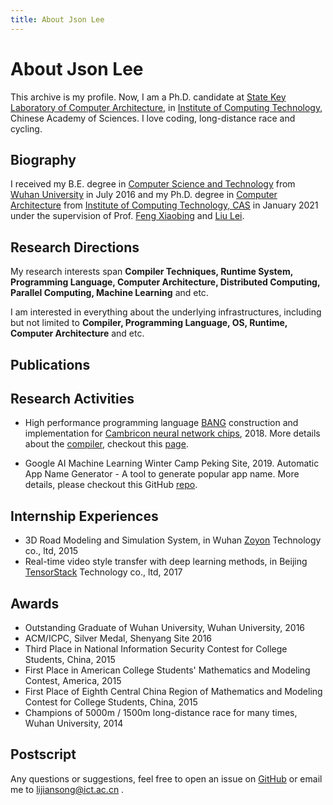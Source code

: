 ```yaml
---
title: About Json Lee
---
```


# About Json Lee

This archive is my profile. Now, I am a Ph.D. candidate at [State Key Laboratory of Computer Architecture](http://www.carch.ac.cn/), in [Institute of Computing Technology](http://www.ict.cas.cn), Chinese Academy of Sciences. I love coding, long-distance race and cycling.

## Biography

I received my B.E. degree in [Computer Science and Technology](http://cs.whu.edu.cn) from [Wuhan University](http://en.whu.edu.cn) in July 2016 and my Ph.D. degree in [Computer Architecture](http://www.carch.ac.cn/) from [Institute of Computing Technology, CAS](http://www.ict.ac.cn) in January 2021 under the supervision of Prof. [Feng Xiaobing](http://sourcedb.ict.cas.cn/cn/jssrck/200909/t20090917_2496613.html) and [Liu Lei](http://www.carch.ac.cn/index.php?m=content&c=index&a=show&catid=121&id=647).

## Research Directions

My research interests span **Compiler Techniques, Runtime System, Programming Language, Computer Architecture, Distributed Computing, Parallel Computing, Machine Learning** and etc.

I am interested in everything about the underlying infrastructures, including but not limited to **Compiler, Programming Language, OS, Runtime, Computer Architecture** and etc.

## Publications


## Research Activities

- High performance programming language [BANG](http://www.cambricon.com/index.php?c=page&id=21) construction and implementation for [Cambricon neural network chips](http://www.cambricon.com), 2018. More details about the [compiler](http://www.cambricon.com/index.php?c=page&id=21), checkout this [page](http://www.cambricon.com/index.php?c=page&id=21).

- Google AI Machine Learning Winter Camp Peking Site, 2019. Automatic App Name Generator - A tool to generate popular app name. More details, please checkout this GitHub [repo](https://github.com/lijiansong/Kingfish).

## Internship Experiences

- 3D Road Modeling and Simulation System, in Wuhan [Zoyon](http://www.zoyon.com.cn/en/) Technology co., ltd, 2015
- Real-time video style transfer with deep learning methods, in Beijing [TensorStack](https://github.com/tensorstack) Technology co., ltd, 2017

## Awards

- Outstanding Graduate of Wuhan University, Wuhan University, 2016
- ACM/ICPC, Silver Medal, Shenyang Site 2016
- Third Place in National Information Security Contest for College Students, China, 2015
- First Place in American College Students' Mathematics and Modeling Contest, America, 2015
- First Place of Eighth Central China Region of Mathematics and Modeling Contest for College Students, China, 2015
- Champions of 5000m / 1500m long-distance race for many times, Wuhan University, 2014

## Postscript

Any questions or suggestions, feel free to open an issue on [GitHub](https://github.com/lijiansong) or email me to lijiansong@ict.ac.cn .

